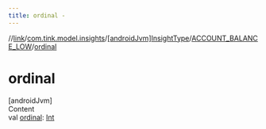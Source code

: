 ```yaml
---
title: ordinal -
---
```

//[link](../../../index.md)/[com.tink.model.insights](../../index.md)/[[androidJvm]InsightType](../index.md)/[ACCOUNT_BALANCE_LOW](index.md)/[ordinal](ordinal.md)



# ordinal  
[androidJvm]  
Content  
val [ordinal](ordinal.md): [Int](https://kotlinlang.org/api/latest/jvm/stdlib/kotlin/-int/index.html)  



